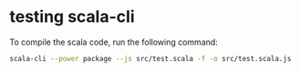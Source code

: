 # testing scala-cli

To compile the scala code, run the following command:

```bash
scala-cli --power package --js src/test.scala -f -o src/test.scala.js
```
